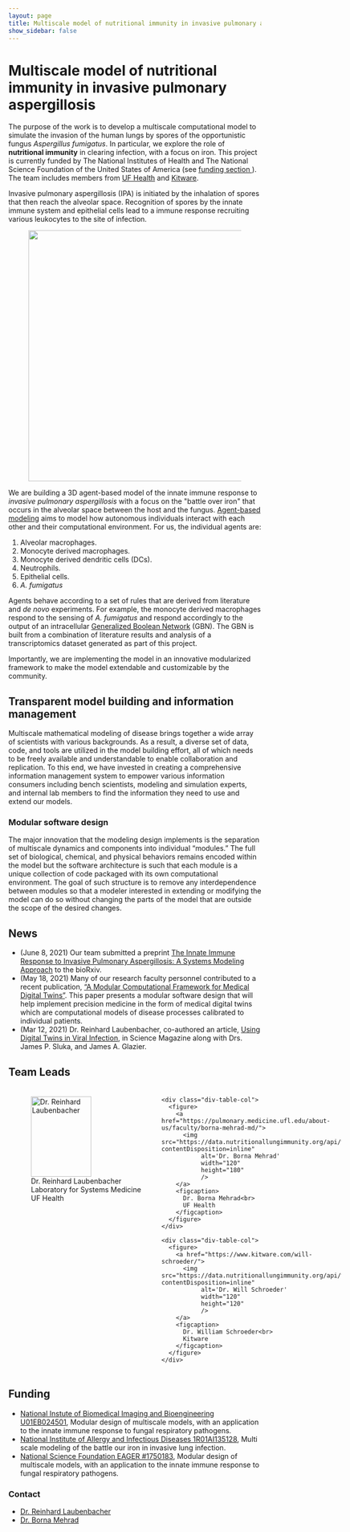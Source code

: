 ```yaml
---
layout: page
title: Multiscale model of nutritional immunity in invasive pulmonary aspergillosis
show_sidebar: false
---
```



# Multiscale model of nutritional immunity in invasive pulmonary aspergillosis
The purpose of the work is to develop a multiscale computational model to simulate the invasion of the human lungs by spores of the opportunistic fungus _Aspergillus fumigatus_. In particular, we explore the role of **nutritional immunity** in clearing  infection, with a focus on iron. This project is currently funded by The National Institutes of Health and The National Science Foundation of the United States of America (see <a href="{{ site.baseurl }}{% link funding/index.md %}"> funding section </a>). The team includes members from [UF Health](https://ufhealth.org/) and [Kitware](https://www.kitware.com/).


Invasive pulmonary aspergillosis (IPA) is initiated by the inhalation of spores that then reach the alveolar space. Recognition of spores by the innate immune system and epithelial cells lead to a immune response recruiting various leukocytes to the site of infection.
<figure class="center">
    <img  src="https://data.nutritionallungimmunity.org/api/v1/file/5dfce32bc1b2cfe0661e5629/download?contentDisposition=inline" width="700" height="500"/>
</figure>
<a name="lungimmunity">


We are building a 3D agent-based model of the innate immune response to _invasive pulmonary aspergillosis_ with a focus on the "battle over iron" that occurs in the alveolar space between the host and the fungus. [Agent-based modeling](https://en.wikipedia.org/wiki/Agent-based_model) aims to model how autonomous individuals interact with each other and their computational environment. For us, the individual agents are:

1. Alveolar macrophages.
1. Monocyte derived macrophages.
1. Monocyte derived dendritic cells (DCs).
1. Neutrophils.
1. Epithelial cells.
1. _A. fumigatus_

Agents behave according to a set of rules that are derived from literature and _de novo_ experiments. For example, the monocyte derived macrophages respond to the sensing of _A. fumigatus_ and respond accordingly to the output of an intracellular [Generalized Boolean Network](https://en.wikipedia.org/wiki/Boolean_network) (GBN). The GBN is built from a combination of literature results and analysis of a transcriptomics dataset generated as part of this project.

Importantly, we are implementing the model in an innovative modularized framework to make the model extendable and customizable by the community.

## Transparent model building and information management

Multiscale mathematical modeling of disease brings together a wide array of scientists with various backgrounds. As a result, a diverse set of data, code, and tools are utilized in the model building effort, all of which needs to be freely available and understandable to enable collaboration and replication. To this end, we have invested in creating a comprehensive information management system to empower various information consumers including bench scientists, modeling and simulation experts, and internal lab members to find the information they need to use and extend our models.

### Modular software design

The major innovation that the modeling design implements is the separation of multiscale dynamics and components into individual “modules.” The full set of biological, chemical, and physical behaviors remains encoded within the model but the software architecture is such that each module is a unique collection of code packaged with its own computational environment. The goal of such structure is to remove any interdependence between modules so that a modeler interested in extending or modifying the model can do so without changing the parts of the model that are outside the scope of the desired changes.


## News
* (June 8, 2021) Our team submitted a preprint [The Innate Immune Response to Invasive Pulmonary Aspergillosis: A Systems Modeling Approach](https://www.biorxiv.org/content/10.1101/2021.06.08.447590v1) to the bioRxiv.
* (May 18, 2021) Many of our research faculty personnel contributed to a recent publication, [“A Modular Computational Framework for Medical Digital Twins”](https://www.pnas.org/content/118/20/e20242871). This paper presents a modular software design that will help implement precision medicine in the form of medical digital twins which are computational models of disease processes calibrated to individual patients.
* (Mar 12, 2021) Dr. Reinhard Laubenbacher, co-authored an article, [Using Digital Twins in Viral Infection](https://doi.org/10.1126/science.abf3370), in Science Magazine along with Drs. James P. Sluka, and James A. Glazier.
<!-- * Dr. Reinhard Laubenbacher and Ms. Bandita Adhikari present at the [annual meeting of the Society for Mathematical Biology in Montreal](http://www.smb2019.org/). -->
<!-- * Dr. Reinhard Laubenbacher and Dr. Luis Sordo Vieira developed methods of control of intracellular networks using computational algebra. See the [BiorXiv preprint](https://www.biorxiv.org/content/10.1101/682989v1)! -->

## Team Leads

<div class="div-table">
  <div class="div-table-row">
    <div class="div-table-col">
      <figure>
        <a href="https://facultydirectory.uchc.edu/profile?profileId=Laubenbacher-Reinhard">
          <img src="https://data.nutritionallungimmunity.org/api/v1/file/5d7262b3ef2e2603553c5696/download?contentDisposition=inline"
               alt='Dr. Reinhard Laubenbacher'
               width="120"
               height="160"
               />
        </a>
        <figcaption>
          Dr. Reinhard Laubenbacher<br>
          Laboratory for Systems Medicine<br>
          UF Health
        </figcaption>
      </figure>
    </div>


    <div class="div-table-col">
      <figure>
        <a href="https://pulmonary.medicine.ufl.edu/about-us/faculty/borna-mehrad-md/">
          <img src="https://data.nutritionallungimmunity.org/api/v1/file/5d7262b2ef2e2603553c5693/download?contentDisposition=inline"
               alt='Dr. Borna Mehrad'
               width="120"
               height="180"
               />
        </a>
        <figcaption>
          Dr. Borna Mehrad<br>
          UF Health
        </figcaption>
      </figure>
    </div>

    <div class="div-table-col">
      <figure>
        <a href="https://www.kitware.com/will-schroeder/">
          <img src="https://data.nutritionallungimmunity.org/api/v1/file/5d7262b3ef2e2603553c5699/download?contentDisposition=inline"
               alt='Dr. Will Schroeder'
               width="120"
               height="120"
               />
        </a>
        <figcaption>
          Dr. William Schroeder<br>
          Kitware
        </figcaption>
      </figure>
    </div>
  </div>
</div>

<style type="text/css">
.div-table {
  display: table;
  width: auto;
  border-spacing: 5px; /* cellspacing: poor IE support for this */
}
.div-table-row {
  display: table-row;
  width: auto;
  clear: both;
}
.div-table-col {
  float: left; /* fix for buggy browsers */
  display: table-column;
  width: 300px;
}
</style>

## Funding

- [National Instute of Biomedical Imaging and Bioengineering U01EB024501](https://projectreporter.nih.gov/project_info_description.cfm?aid=9567990), Modular design of multiscale models, with an application to the innate immune response to fungal respiratory pathogens.
- [National Institute of Allergy and Infectious Diseases 1R01AI135128](https://projectreporter.nih.gov/project_info_description.cfm?projectnumber=1R01AI135128-01), Multi scale modeling of the battle our iron in invasive lung infection.
- [National Science Foundation EAGER #1750183](https://nsf.gov/awardsearch/showAward?AWD_ID=1750183&HistoricalAwards=false), Modular design of multiscale models, with an application to the innate immune response to fungal respiratory pathogens.

### Contact
- [Dr. Reinhard Laubenbacher](mailto:Reinhard.Laubenbacher@medicine.ufl.edu)
- [Dr. Borna Mehrad](mailto:Sara.Mayo@medicine.ufl.edu)
